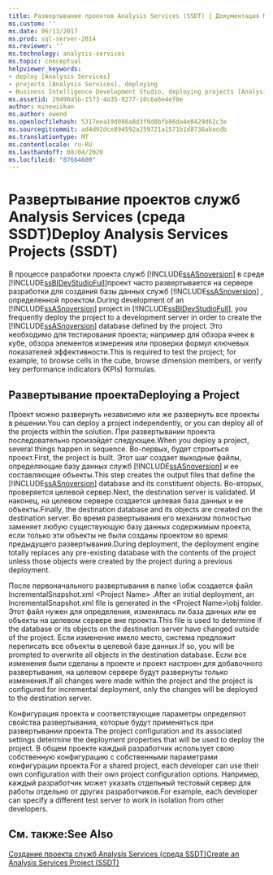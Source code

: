 ```yaml
---
title: Развертывание проектов Analysis Services (SSDT) | Документация Майкрософт
ms.custom: ''
ms.date: 06/13/2017
ms.prod: sql-server-2014
ms.reviewer: ''
ms.technology: analysis-services
ms.topic: conceptual
helpviewer_keywords:
- deploy [Analysis Services]
- projects [Analysis Services], deploying
- Business Intelligence Development Studio, deploying projects [Analysis Services]
ms.assetid: 29490a5b-1573-4a35-9277-10c6a6e4ef0e
author: minewiskan
ms.author: owend
ms.openlocfilehash: 5317eea19d088a8d3f9d8bfb86da4e0429d62c3e
ms.sourcegitcommit: ad4d92dce894592a259721a1571b1d8736abacdb
ms.translationtype: MT
ms.contentlocale: ru-RU
ms.lasthandoff: 08/04/2020
ms.locfileid: "87664600"
---
```

# <a name="deploy-analysis-services-projects-ssdt"></a><span data-ttu-id="49f1c-102">Развертывание проектов служб Analysis Services (среда SSDT)</span><span class="sxs-lookup"><span data-stu-id="49f1c-102">Deploy Analysis Services Projects (SSDT)</span></span>
  <span data-ttu-id="49f1c-103">В процессе разработки проекта служб [!INCLUDE[ssASnoversion](../../includes/ssasnoversion-md.md)] в среде [!INCLUDE[ssBIDevStudioFull](../../includes/ssbidevstudiofull-md.md)]проект часто развертывается на сервере разработки для создания базы данных служб [!INCLUDE[ssASnoversion](../../includes/ssasnoversion-md.md)] , определенной проектом.</span><span class="sxs-lookup"><span data-stu-id="49f1c-103">During development of an [!INCLUDE[ssASnoversion](../../includes/ssasnoversion-md.md)] project in [!INCLUDE[ssBIDevStudioFull](../../includes/ssbidevstudiofull-md.md)], you frequently deploy the project to a development server in order to create the [!INCLUDE[ssASnoversion](../../includes/ssasnoversion-md.md)] database defined by the project.</span></span> <span data-ttu-id="49f1c-104">Это необходимо для тестирования проекта; например для обзора ячеек в кубе, обзора элементов измерения или проверки формул ключевых показателей эффективности.</span><span class="sxs-lookup"><span data-stu-id="49f1c-104">This is required to test the project; for example, to browse cells in the cube, browse dimension members, or verify key performance indicators (KPIs) formulas.</span></span>  
  
## <a name="deploying-a-project"></a><span data-ttu-id="49f1c-105">Развертывание проекта</span><span class="sxs-lookup"><span data-stu-id="49f1c-105">Deploying a Project</span></span>  
 <span data-ttu-id="49f1c-106">Проект можно развернуть независимо или же развернуть все проекты в решении.</span><span class="sxs-lookup"><span data-stu-id="49f1c-106">You can deploy a project independently, or you can deploy all of the projects within the solution.</span></span> <span data-ttu-id="49f1c-107">При развертывании проекта последовательно произойдет следующее.</span><span class="sxs-lookup"><span data-stu-id="49f1c-107">When you deploy a project, several things happen in sequence.</span></span> <span data-ttu-id="49f1c-108">Во-первых, будет строиться проект.</span><span class="sxs-lookup"><span data-stu-id="49f1c-108">First, the project is built.</span></span> <span data-ttu-id="49f1c-109">Этот шаг создает выходные файлы, определяющие базу данных служб [!INCLUDE[ssASnoversion](../../includes/ssasnoversion-md.md)] и ее составляющие объекты.</span><span class="sxs-lookup"><span data-stu-id="49f1c-109">This step creates the output files that define the [!INCLUDE[ssASnoversion](../../includes/ssasnoversion-md.md)] database and its constituent objects.</span></span> <span data-ttu-id="49f1c-110">Во-вторых, проверяется целевой сервер.</span><span class="sxs-lookup"><span data-stu-id="49f1c-110">Next, the destination server is validated.</span></span> <span data-ttu-id="49f1c-111">И наконец, на целевом сервере создается целевая база данных и ее объекты.</span><span class="sxs-lookup"><span data-stu-id="49f1c-111">Finally, the destination database and its objects are created on the destination server.</span></span> <span data-ttu-id="49f1c-112">Во время развертывания его механизм полностью заменяет любую существующую базу данных содержимым проекта, если только эти объекты не были созданы проектом во время предыдущего развертывания.</span><span class="sxs-lookup"><span data-stu-id="49f1c-112">During deployment, the deployment engine totally replaces any pre-existing database with the contents of the project unless those objects were created by the project during a previous deployment.</span></span>  
  
 <span data-ttu-id="49f1c-113">После первоначального развертывания в папке \обж создается файл IncrementalSnapshot.xml \<Project Name> .</span><span class="sxs-lookup"><span data-stu-id="49f1c-113">After an initial deployment, an IncrementalSnapshot.xml file is generated in the \<Project Name>\obj folder.</span></span> <span data-ttu-id="49f1c-114">Этот файл нужен для определения, изменялась ли база данных или ее объекты на целевом сервере вне проекта.</span><span class="sxs-lookup"><span data-stu-id="49f1c-114">This file is used to determine if the database or its objects on the destination server have changed outside of the project.</span></span> <span data-ttu-id="49f1c-115">Если изменение имело место, система предложит переписать все объекты в целевой базе данных.</span><span class="sxs-lookup"><span data-stu-id="49f1c-115">If so, you will be prompted to overwrite all objects in the destination database.</span></span> <span data-ttu-id="49f1c-116">Если все изменения были сделаны в проекте и проект настроен для добавочного развертывания, на целевом сервере будут развернуты только изменения.</span><span class="sxs-lookup"><span data-stu-id="49f1c-116">If all changes were made within the project and the project is configured for incremental deployment, only the changes will be deployed to the destination server.</span></span>  
  
 <span data-ttu-id="49f1c-117">Конфигурация проекта и соответствующие параметры определяют свойства развертывания, которые будут применяться при развертывании проекта.</span><span class="sxs-lookup"><span data-stu-id="49f1c-117">The project configuration and its associated settings determine the deployment properties that will be used to deploy the project.</span></span> <span data-ttu-id="49f1c-118">В общем проекте каждый разработчик использует свою собственную конфигурацию с собственными параметрами конфигурации проекта.</span><span class="sxs-lookup"><span data-stu-id="49f1c-118">For a shared project, each developer can use their own configuration with their own project configuration options.</span></span> <span data-ttu-id="49f1c-119">Например, каждый разработчик может указать отдельный тестовый сервер для работы отдельно от других разработчиков.</span><span class="sxs-lookup"><span data-stu-id="49f1c-119">For example, each developer can specify a different test server to work in isolation from other developers.</span></span>  
  
## <a name="see-also"></a><span data-ttu-id="49f1c-120">См. также:</span><span class="sxs-lookup"><span data-stu-id="49f1c-120">See Also</span></span>  
 [<span data-ttu-id="49f1c-121">Создание проекта служб Analysis Services (среда SSDT)</span><span class="sxs-lookup"><span data-stu-id="49f1c-121">Create an Analysis Services Project &#40;SSDT&#41;</span></span>](create-an-analysis-services-project-ssdt.md)  
  
  
